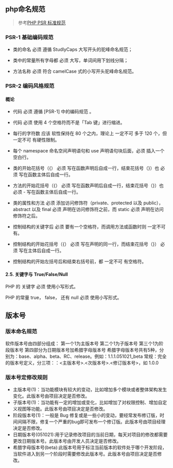 ## php命名规范
> 参考[PHP PSR 标准规范](https://laravel-china.org/docs/psr)
### PSR-1 基础编码规范

- 类的命名 必须 遵循 StudlyCaps 大写开头的驼峰命名规范；

- 类中的常量所有字母都 必须 大写，单词间用下划线分隔；

- 方法名称 必须 符合 camelCase 式的小写开头驼峰命名规范。

### PSR-2 编码风格规范
#### 概论
- 代码 必须 遵循 [PSR-1] 中的编码规范 。

- 代码 必须 使用 4 个空格符而不是「Tab 键」进行缩进。
 
- 每行的字符数 应该 软性保持在 80 个之内，理论上 一定不可 多于 120 个，但 一定不可 有硬性限制。
 
- 每个 namespace 命名空间声明语句和 use 声明语句块后面，必须 插入一个空白行。
 
- 类的开始花括号（{） 必须 写在函数声明后自成一行，结束花括号（}）也 必须 写在函数主体后自成一行。
 
- 方法的开始花括号（{） 必须 写在函数声明后自成一行，结束花括号（}）也 必须 - 写在函数主体后自成一行。 

- 类的属性和方法 必须 添加访问修饰符（private、protected 以及 public），abstract 以及 final 必须 声明在访问修饰符之前，而 static 必须 声明在访问修饰符之后。

- 控制结构的关键字后 必须 要有一个空格符，而调用方法或函数时则 一定不可 有。
 
- 控制结构的开始花括号（{） 必须 写在声明的同一行，而结束花括号（}） 必须 写在主体后自成一行。
 
- 控制结构的开始左括号后和结束右括号前，都 一定不可 有空格符。
 
#### 2.5. 关键字与 True/False/Null
PHP 的 关键字 必须 使用小写形式。

PHP 的常量 true， false， 还有 null 必须 使用小写形式。


## 版本号
### 版本命名规范
软件版本号由四部分组成：
第一个1为主版本号
第二个1为子版本号
第三个1为阶段版本号
第四部分为日期版本号加希腊字母版本号
希腊字母版本号共有5种，分别为：base、alpha、beta、RC、release。例如：1.1.1.051021_beta
常规：完全的版本号定义，分三项：：<主版本号>.<次版本号>.<修订版本号>，如 1.0.0

### 版本号定修改规则
* 主版本号(1)：当功能模块有较大的变动，比如增加多个模块或者整体架构发生变化。此版本号由项目决定是否修改。
* 子版本号(1)：当功能有一定的增加或变化，比如增加了对权限控制、增加自定义视图等功能。此版本号由项目决定是否修改。
* 阶段版本号(1)：一般是 Bug 修复或是一些小的变动，要经常发布修订版，时间间隔不限，修复一个严重的bug即可发布一个修订版。此版本号由项目经理决定是否修改。
* 日期版本号(051021):用于记录修改项目的当前日期，每天对项目的修改都需要更改日期版本号。此版本号由开发人员决定是否修改。
* 希腊字母版本号(beta):此版本号用于标注当前版本的软件处于哪个开发阶段，当软件进入到另一个阶段时需要修改此版本号。此版本号由项目决定是否修改。

